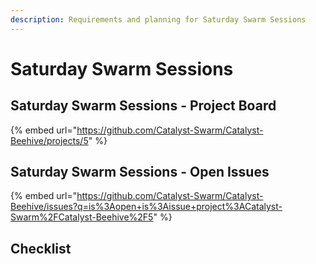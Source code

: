 ```yaml
---
description: Requirements and planning for Saturday Swarm Sessions
---
```


# Saturday Swarm Sessions

## Saturday Swarm Sessions - Project Board

{% embed url="https://github.com/Catalyst-Swarm/Catalyst-Beehive/projects/5" %}

## Saturday Swarm Sessions - Open Issues

{% embed url="https://github.com/Catalyst-Swarm/Catalyst-Beehive/issues?q=is%3Aopen+is%3Aissue+project%3ACatalyst-Swarm%2FCatalyst-Beehive%2F5" %}

## Checklist




